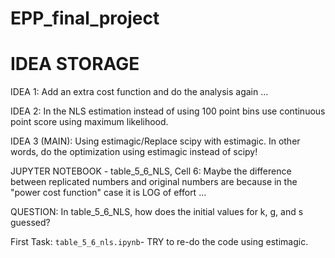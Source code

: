 # EPP_final_project

# IDEA STORAGE

IDEA 1: Add an extra cost function and do the analysis again ...

IDEA 2: In the NLS estimation instead of using 100 point bins use continuous point score using maximum likelihood.

IDEA 3 (MAIN): Using estimagic/Replace scipy with estimagic. In other words, do the optimization using estimagic instead of scipy!

JUPYTER NOTEBOOK - table_5_6_NLS, Cell 6: Maybe the difference between replicated numbers and original numbers are because in the "power cost function" case it is LOG of effort ...

QUESTION: In table_5_6_NLS, how does the initial values for k, g, and s guessed? 

First Task: `table_5_6_nls.ipynb`- TRY to re-do the code using estimagic.
